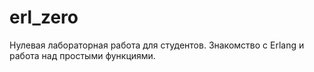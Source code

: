 # erl_zero

Нулевая лабораторная работа для студентов. Знакомство с Erlang и работа над
простыми функциями.